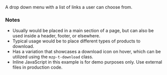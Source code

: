 A drop down menu with a list of links a user can choose from.

### Notes
- Usually would be placed in a main section of a page, but can also be used inside a header, footer, or elsewhere.
- Typical usage would be to place different types of products to download.
- Has a variation that showcases a download icon on hover, which can be utilized using the `mzp-t-download` class.
- Inline JavaScript in this example is for demo purposes only. Use external files in production code.
